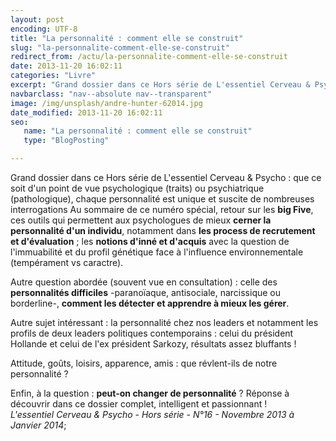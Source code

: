 ```yaml
---
layout: post
encoding: UTF-8
title: "La personnalité : comment elle se construit"
slug: "la-personnalite-comment-elle-se-construit"
redirect_from: /actu/la-personnalite-comment-elle-se-construit
date: 2013-11-20 16:02:11
categories: "Livre"
excerpt: "Grand dossier dans ce Hors série de L'essentiel Cerveau & Psycho : que ce soit d'un point de vue psychologique (traits) ou psychiatrique (pathologique), chaque personnalité est unique et suscite de nombreuses interrogations"
navbarclass: "nav--absolute nav--transparent"
image: /img/unsplash/andre-hunter-62014.jpg
date_modified: 2013-11-20 16:02:11
seo:
   name: "La personnalité : comment elle se construit"
   type: "BlogPosting"

---
```

Grand dossier dans ce Hors série de L'essentiel Cerveau & Psycho : que ce soit d'un point de vue psychologique (traits) ou psychiatrique (pathologique), chaque personnalité est unique et suscite de nombreuses interrogations
Au sommaire de ce numéro spécial, retour sur les **big Five**, ces outils qui permettent aux psychologues de mieux **cerner la personnalité d'un individu**, notamment dans **les process de recrutement et d'évaluation** ; les **notions d'inné et d'acquis** avec la question de l'immuabilité et du profil génétique face à l'influence environnementale (tempérament vs caractre).  
  
Autre question abordée (souvent vue en consultation) : celle des **personnalités difficiles** -paranoïaque, antisociale, narcissique ou borderline-, **comment les détecter et apprendre à mieux les gérer**.   
  
Autre sujet intéressant : la personnalité chez nos leaders et notamment les profils de deux leaders politiques contemporains : celui du président Hollande et celui de l'ex président Sarkozy, résultats assez bluffants !   
  
Attitude, goûts, loisirs, apparence, amis : que révlent-ils de notre personnalité ?  
  
Enfin, à la question : **peut-on changer de personnalité** ? Réponse à découvrir dans ce dossier complet, intelligent et passionnant !  
 _L'essentiel Cerveau & Psycho - Hors série - N°16 - Novembre 2013 à Janvier 2014_;